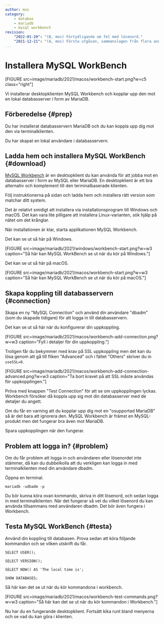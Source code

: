 ```yaml
---
author: mos
category:
    - databas
    - mariadb
    - mysql workbench
revision:
    "2022-01-20": "(B, mos) Förtydligande om fel med lösenord."
    "2021-12-21": "(A, mos) Första utgåvan, sammanslagen från flera andra artiklar."
...
```

Installera MySQL WorkBench
==================================

[FIGURE src=image/mariadb/2021/macos/workbench-start.png?w=c5 class="right"]

Vi installerar desktopklienten MySQL Workbench och kopplar upp den mot en lokal databasserver i form av MariaDB.

<!--more-->



Förberedelse {#prep}
--------------------------------------

Du har installerat databasservern MariaDB och du kan koppla upp dig mot den via terminalklienten.

Du har skapat en lokal användare i databasservern.



Ladda hem och installera MySQL WorkBench {#download}
--------------------------------------

[MySQL Workbench](https://dev.mysql.com/doc/workbench/en/) är en desktopklient du kan använda för att jobba mot en databasserver i form av MySQL eller MariaDB. En desktopklient är ett bra alternativ och komplement till den terminalbaserade klienten.

Följ instruktionerna på sidan och ladda hem och installera rätt version som matchar ditt system.

Det är relativt smidigt att installera via installationsprogram till Windows och macOS. Det kan vara lite pilligare att installera Linux-varianten, sök hjälp på nätet om det krånglar.

När installationen är klar, starta applikationen MySQL Workbench.

Det kan se ut så här på Windows.

[FIGURE src=image/mariadb/2021/windows/workbench-start.png?w=w3 caption="Så här kan MySQL WorkBench se ut när du kör på Windows."]

Det kan se ut så här på macOS.

[FIGURE src=image/mariadb/2021/macos/workbench-start.png?w=w3 caption="Så här kan MySQL WorkBench se ut när du kör på macOS."]



Skapa koppling till databasservern {#connection}
--------------------------------------

Skapa en ny "MySQL Connection" och använd din användare "dbadm" (som du skapade tidigare) för att logga in till databasservern.

Det kan se ut så här när du konfigurerar din uppkoppling.

[FIGURE src=image/mariadb/2021/macos/workbench-add-connection.png?w=w3 caption="Fyll i detaljer för din uppkoppling."]

Troligen får du bekymmer med krav på SSL uppkoppling men det kan du lösa genom att gå till fliken "Advanced" och i fältet "Others" skriver du in `useSSL=0`.

[FIGURE src=image/mariadb/2021/macos/workbench-add-connection-advanced.png?w=w3 caption="Ta bort kravet på att SSL måste användas för uppkopplingen."]

Pröva med knappen "Test Connection" för att se om uppkopplingen lyckas. Workbench försöker då koppla upp sig mot din databasserver med de detaljer du angett.

Om du får en varning att du kopplar upp dig mot en "osupportad MariaDB" så är det bara att ignorera den. MySQL Workbench är främst en MySQL-produkt men det fungerar bra även mot MariaDB.

Spara uppkopplingen när den fungerar.



Problem att logga in? {#problem}
--------------------------------------

Om du får problem att logga in och användaren eller lösenordet inte stämmer, då kan du dubbelkolla att du verkligen kan logga in med terminalklienten med din användare dbadm.

Öppna en terminal.

```text
mariadb -udbadm -p
```

Du bör kunna köra ovan kommando, skriva in ditt lösenord, och sedan logga in med terminalklienten. När det fungerar så vet du vilket lösenord du kan använda tillsammans med användaren dbadm. Det bör även fungera i Workbench.



Testa MySQL WorkBench {#testa}
--------------------------------------

Använd din koppling till databasen. Prova sedan att köra följande kommandon och se vilken utskrift du får.

```text
SELECT USER();

SELECT VERSION();

SELECT NOW() AS 'The local time is';

SHOW DATABASES;
```

Så här kan det se ut när du kör kommandona i workbench.

[FIGURE src=image/mariadb/2021/macos/workbench-test-commands.png?w=w3 caption="Så här kan det se ut när du kör kommandon i Workbench."]

Nu har du en fungerande desktopklient. Fortsätt kika runt bland menyerna och se vad du kan göra i klienten.
